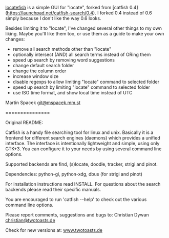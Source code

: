 [locatefish](https://github.com/locatefish) is a simple GUI for "locate", forked from [catfish
0.4] (https://launchpad.net/catfish-search/0.4). I forked 0.4 instead of 0.6 simply because I
don't like the way 0.6 looks.

Besides limiting it to "locate", I've changed several other things to my own liking. Maybe
you'll like them too, or use them as a guide to make your own changes:

* remove all search methods other than "locate"
* optionally intersect (AND) all search terms instead of ORing them
* speed up search by removing word suggestions
* change default search folder
* change the column order
* increase window size
* disable regexps to allow limiting "locate" command to selected folder
* speed up search by limiting "locate" command to selected folder
* use ISO time format, and show local time instead of UTC

Martin Spacek <git@mspacek.mm.st>

===============

Original README:

Catfish is a handy file searching tool for linux and unix. Basically it is a frontend for
different search engines (daemons) which provides a unified interface. The interface is
intentionally lightweight and simple, using only GTK+3. You can configure it to your needs by
using several command line options.

Supported backends are find, (s)locate, doodle, tracker, strigi and pinot.

Dependencies: python-gi, python-xdg, dbus (for strigi and pinot)

For installation instructions read INSTALL.
For questions about the search backends please read their specific manuals.

You are encouraged to run 'catfish --help' to check out the various command line options.

Please report comments, suggestions and bugs to:
    Christian Dywan <christian@twotoasts.de>

Check for new versions at:
    www.twotoasts.de
